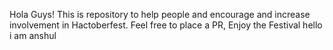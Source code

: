 Hola Guys!
This is repository to help people and encourage and increase involvement in Hactoberfest.
Feel free to place a PR, Enjoy the Festival
hello i am anshul 
